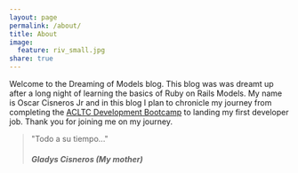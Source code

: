 ```yaml
---
layout: page
permalink: /about/
title: About
image:
  feature: riv_small.jpg
share: true
---
```


Welcome to the Dreaming of Models blog. This blog was was dreamt up after a long night of learning the basics of Ruby on Rails Models.  My name is Oscar Cisneros Jr and in this blog I plan to chronicle my journey from completing the [ACLTC Development Bootcamp]( http://anyonecanlearntocode.com/) to landing my first developer job. Thank you for joining me on my journey. 

>"Todo a su tiempo..."
>
>##### Gladys Cisneros (My mother)
